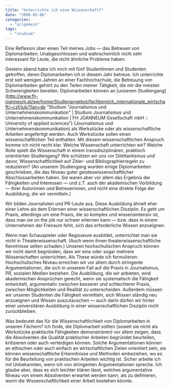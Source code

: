 ```yaml
---
title: "Unterrichte ich eine Wissenschaft?"
date: "2008-05-06"
categories: 
  - "allgemein"
tags: 
  - "studium"
---
```


Eine Reflexion über einen Teil meines Jobs — das Betreuen von Diplomarbeiten. Unabgeschlossen und wahrscheinlich nicht sehr interessant für Leute, die nicht ähnliche Probleme haben:

Gestern abend habe ich mich mit fünf Studentinnen und Studenten getroffen, deren Diplomarbeiten ich in diesem Jahr betreue. Ich unterrichte erst seit wenigen Jahren an einer Fachhochschule, die Betreuung von Diplomarbeiten gehört zu den Teilen meiner Tätigkeit, die mir die meisten Schwierigkeiten bereiten. Diplomarbeiten können an [unserem Studiengang](http://www.fh-joanneum.at/aw/home/Studienangebot/fachbereich_internationale_wirtschaft/~czf/juk/?lan=de "Studium "Journalismus und Unternehmenskommunikation" | Studium Journalismus und Unternehmenskommunikation | FH JOANNEUM Gesellschaft mbH :: University of applied sciences") (Journalismus und Unternehmenskommunikation) als Werkstücke oder als wissenschaftliche Arbeiten angefertigt werden. Auch Werkstücke sollen einen wissenschaftlichen Teil enthalten. Mit diesem wissenschaftlichen Anspruch komme ich nicht recht klar. Welche Wissenschaft unterrichten wir? Welche Rolle spielt die Wissenschaft in einem transdisziplinären, praktisch orientierten Studiengang? Wie schützen wir uns vor Dilettantismus und davor, Wissenschaftlichkeit auf Zitier- und Bibliographierregeln zu reduzieren? (An unserem Studiengang wurden einige Diplomarbeiten geschrieben, die das Niveau guter geisteswissenschaftlicher Abschlussarbeiten haben. Sie waren aber vor allem das Ergebnis der Fähigkeiten und Interessen — und z.T. auch der akademischen Vorbildung — ihrer Autorinnen und Betreuerinnen, und nicht eine direkte Folge der Ausbildung, die wir vermitteln.)

Wir bilden Journalisten und PR-Leute aus. Diese Ausbildung ähnelt eher einer Lehre als dem Erlernen einer wissenschaftlichen Disziplin. Es geht um Praxis, allerdings um eine Praxis, die so komplex und wissensintensiv ist, dass man sie on the job nur schwer erlernen kann — bzw. dass in einem Unternehmen der Freiraum fehlt, sich das erforderliche Wissen anzueignen.

Wenn man Schauspieler oder Regisseure ausbildet, unterrichtet man sie nicht in Theaterwissenschaft. (Auch wenn ihnen theaterwissenschaftliche Kenntnisse selten schaden.) Unseren hochschulischen Anspruch können wir nicht damit begründen, dass wir eine oder sogar mehrere Wissenschaften unterrichten. Als These würde ich formulieren: Hochschulisches Niveau erreichen wir vor allem durch stringente Argumentationen, die sich in unserem Fall auf die Praxis in Journalismus, PR, sozialen Medien beziehen. Die Ausbildung, die wir anbieten, wird akademischen Ansprüchen gerecht, wenn sie systematisch die Fähigkeit entwickelt, argumentativ zwischen besserer und schlechterer Praxis, zwischen Möglichkeiten und Realität zu unterscheiden. Außerdem müssen wir unseren Studenten die Fähigkeit vermitteln, sich Wissen ständig neu anzueignen und Wissen auszutauschen — auch darin dürfen wir hinter einer universitären Ausbildung in einer wissenschaftlichen Disziplin nicht zurückbleiben.

Was bedeutet das für die Wissenschaftlichkeit von Diplomarbeiten in unseren Fächern? Ich finde, die Diplomarbeit sollten (soweit sie nicht als Werkstücke praktische Fähigkeiten demonstrieren) vor allem zeigen, dass die Absolventen die Qualität praktischer Arbeiten begründet beurteilen, kritisieren oder auch verteidigen können. Solche Argumentationen können an ethischen oder auch einfach an wirtschaftlichen Zielen orientiert sein, sie können wissenschaftliche Erkenntnisse und Methoden einbeziehen, wo es für die Beurteilung von praktischen Arbeiten wichtig ist. Sicher arbeite ich mit Unbekannten, wenn ich von stringenten Argumentationen spreche. Ich glaube aber, dass es sich leichter klären lässt, welches argumentative Niveau von einem Absolventen erwartet werden kann, als zu definieren, worin die Wissenschaftlichkeit einer Arbeit bestehen könnte.
